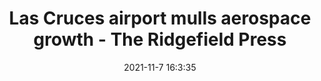 ---
"title": "Las Cruces airport mulls aerospace growth - The Ridgefield Press"
"date": "2021-11-7 16:3:35"
"feed_name": "GOOGLENEWSINDUSTRIAL"
"feed_website": "https://news.google.com/search?q=industrial%2Bincident&hl=en-US&gl=US&ceid=US:en"
"feed_rss": "https://news.google.com/rss/search?q=industrial%2Bincident&hl=en-US&gl=US&ceid=US:en"
"link": "https://www.theridgefieldpress.com/news/article/Las-Cruces-airport-mulls-aerospace-growth-16599386.php"
"source": "{'href': 'https://www.theridgefieldpress.com', 'title': 'The Ridgefield Press'}"
"file": "_posts/2021-1-1-c2dd68bf3f0c2dd2421e104da666f036ca087119.md"
"accident": "0"
"drilling": "0"
"dead": "0"
"injured": "0"
"arrested": "0"
"place": "unknown place"
"where": "unknown site"
"causes": "unknown"
"place_uri": "unknown place"
---
